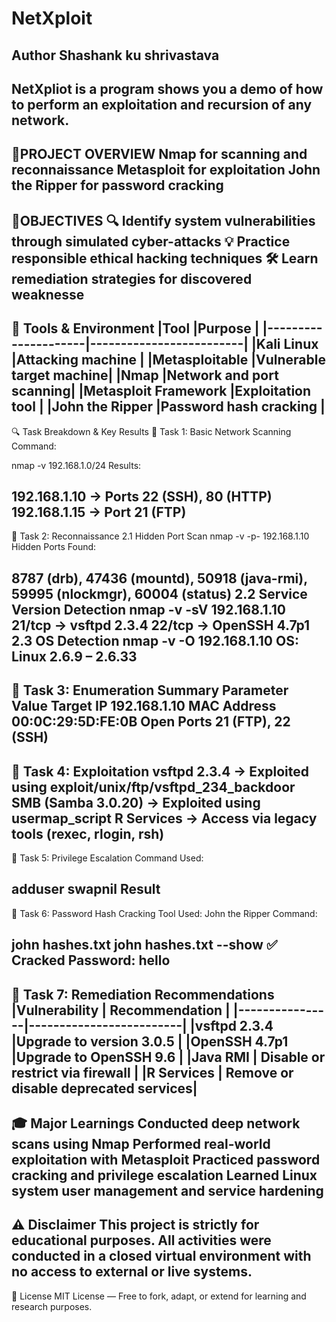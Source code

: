 # NetXploit
Author Shashank ku shrivastava
---
NetXpliot is a program shows you a demo of how to perform an exploitation and recursion of any network.
---
📘PROJECT OVERVIEW
Nmap for scanning and reconnaissance
Metasploit for exploitation
John the Ripper for password cracking
---
🎯OBJECTIVES
🔍 Identify system vulnerabilities through simulated cyber-attacks
💡 Practice responsible ethical hacking techniques
🛠️ Learn remediation strategies for discovered weaknesse
---
🧰 Tools & Environment
|Tool                 |Purpose                  |
|---------------------|-------------------------|
|Kali Linux         	|Attacking machine        |
|Metasploitable	      |Vulnerable target machine|
|Nmap               	|Network and port scanning|
|Metasploit Framework	|Exploitation tool        |
|John the Ripper	    |Password hash cracking   |
---
🔍 Task Breakdown & Key Results
🔹 Task 1: Basic Network Scanning
Command:

nmap -v 192.168.1.0/24
Results:

192.168.1.10 → Ports 22 (SSH), 80 (HTTP)
192.168.1.15 → Port 21 (FTP)
---
🔹 Task 2: Reconnaissance
2.1 Hidden Port Scan
nmap -v -p- 192.168.1.10
Hidden Ports Found:

8787 (drb), 47436 (mountd), 50918 (java-rmi), 59995 (nlockmgr), 60004 (status)
2.2 Service Version Detection
nmap -v -sV 192.168.1.10
21/tcp → vsftpd 2.3.4
22/tcp → OpenSSH 4.7p1
2.3 OS Detection
nmap -v -O 192.168.1.10
OS: Linux 2.6.9 – 2.6.33
---
🔹 Task 3: Enumeration Summary
Parameter	Value
Target IP	192.168.1.10
MAC Address	00:0C:29:5D:FE:0B
Open Ports	21 (FTP), 22 (SSH)
---
🔹 Task 4: Exploitation
vsftpd 2.3.4 → Exploited using exploit/unix/ftp/vsftpd_234_backdoor
SMB (Samba 3.0.20) → Exploited using usermap_script
R Services → Access via legacy tools (rexec, rlogin, rsh)
---
🔹 Task 5: Privilege Escalation
Command Used:

adduser swapnil
Result
---
🔹 Task 6: Password Hash Cracking
Tool Used: John the Ripper
Command:

john hashes.txt
john hashes.txt --show
✅ Cracked Password: hello
---
🔹 Task 7: Remediation Recommendations
|Vulnerability   |	Recommendation         |
|----------------|-------------------------|
|vsftpd 2.3.4	   |Upgrade to version 3.0.5 |
|OpenSSH 4.7p1	 |Upgrade to OpenSSH 9.6   |
|Java RMI        |	Disable or restrict via firewall |
|R Services      |	Remove or disable deprecated services|
---
🎓 Major Learnings
Conducted deep network scans using Nmap
Performed real-world exploitation with Metasploit
Practiced password cracking and privilege escalation
Learned Linux system user management and service hardening
---
⚠️ Disclaimer
This project is strictly for educational purposes. All activities were conducted in a closed virtual environment with no access to external or live systems.
---
📜 License
MIT License — Free to fork, adapt, or extend for learning and research purposes.
